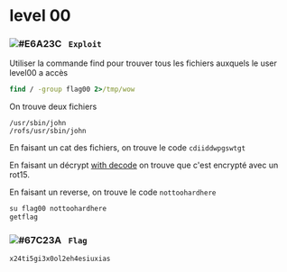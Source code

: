 # level 00

### ![#E6A23C](https://via.placeholder.com/15/E6A23C/000000?text=+) `‎‎‎‎‎‎‎‏‏‎ ‎‏‏‎Exploit`

Utiliser la commande find pour trouver tous les fichiers auxquels le user level00 a accès
```cmd
find / -group flag00 2>/tmp/wow
```
On trouve deux fichiers
```
/usr/sbin/john
/rofs/usr/sbin/john
```

En faisant un cat des fichiers, on trouve le code `cdiiddwpgswtgt`

En faisant un décrypt [with decode](https://www.dcode.fr/caesar-cipher) on trouve que c'est encrypté avec un rot15.

En faisant un reverse, on trouve le code `nottoohardhere`

```cmd
su flag00 nottoohardhere
getflag
```

### ![#67C23A](https://via.placeholder.com/15/67C23A/000000?text=+) `‎‎‎‎‎‎‎‏‏‎ Flag`
```
x24ti5gi3x0ol2eh4esiuxias
```
